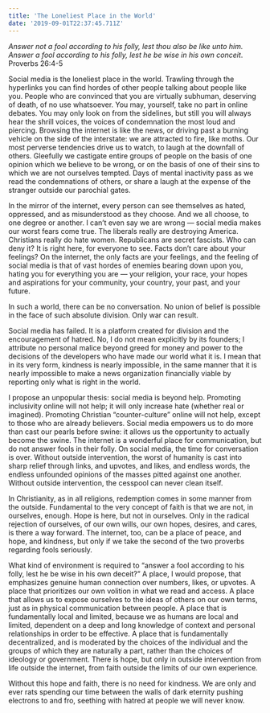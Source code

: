 ```yaml
---
title: 'The Loneliest Place in the World'
date: '2019-09-01T22:37:45.711Z'
---
```


_Answer not a fool according to his folly, lest thou also be like unto him. Answer a fool according to his folly, lest he be wise in his own conceit_. Proverbs 26:4-5

Social media is the loneliest place in the world. Trawling through the hyperlinks you can find hordes of other people talking about people like you. People who are convinced that you are virtually subhuman, deserving of death, of no use whatsoever. You may, yourself, take no part in online debates. You may only look on from the sidelines, but still you will always hear the shrill voices, the voices of condemnation the most loud and piercing. Browsing the internet is like the news, or driving past a burning vehicle on the side of the interstate: we are attracted to fire, like moths. Our most perverse tendencies drive us to watch, to laugh at the downfall of others. Gleefully we castigate entire groups of people on the basis of one opinion which we believe to be wrong, or on the basis of one of their sins to which we are not ourselves tempted. Days of mental inactivity pass as we read the condemnations of others, or share a laugh at the expense of the stranger outside our parochial gates.

In the mirror of the internet, every person can see themselves as hated, oppressed, and as misunderstood as they choose. And we all choose, to one degree or another. I can’t even say we are wrong — social media makes our worst fears come true. The liberals really are destroying America. Christians really do hate women. Republicans are secret fascists. Who can deny it? It is right here, for everyone to see. Facts don’t care about your feelings? On the internet, the only facts are your feelings, and the feeling of social media is that of vast hordes of enemies bearing down upon you, hating you for everything you are — your religion, your race, your hopes and aspirations for your community, your country, your past, and your future.

In such a world, there can be no conversation. No union of belief is possible in the face of such absolute division. Only war can result.

Social media has failed. It is a platform created for division and the encouragement of hatred. No, I do not mean explicitly by its founders; I attribute no personal malice beyond greed for money and power to the decisions of the developers who have made our world what it is. I mean that in its very form, kindness is nearly impossible, in the same manner that it is nearly impossible to make a news organization financially viable by reporting only what is right in the world.

I propose an unpopular thesis: social media is beyond help. Promoting inclusivity online will not help; it will only increase hate (whether real or imagined). Promoting Christian “counter-culture” online will not help, except to those who are already believers. Social media empowers us to do more than cast our pearls before swine: it allows us the opportunity to actually become the swine. The internet is a wonderful place for communication, but do not answer fools in their folly. On social media, the time for conversation is over. Without outside intervention, the worst of humanity is cast into sharp relief through links, and upvotes, and likes, and endless words, the endless unfounded opinions of the masses pitted against one another. Without outside intervention, the cesspool can never clean itself.

In Christianity, as in all religions, redemption comes in some manner from the outside. Fundamental to the very concept of faith is that we are not, in ourselves, enough. Hope is here, but not in ourselves. Only in the radical rejection of ourselves, of our own wills, our own hopes, desires, and cares, is there a way forward. The internet, too, can be a place of peace, and hope, and kindness, but only if we take the second of the two proverbs regarding fools seriously.

What kind of environment is required to “answer a fool according to his folly, lest he be wise in his own deceit?” A place, I would propose, that emphasizes genuine human connection over numbers, likes, or upvotes. A place that prioritizes our own volition in what we read and access. A place that allows us to expose ourselves to the ideas of others on our own terms, just as in physical communication between people. A place that is fundamentally local and limited, because we as humans are local and limited, dependent on a deep and long knowledge of context and personal relationships in order to be effective. A place that is fundamentally decentralized, and is moderated by the choices of the individual and the groups of which they are naturally a part, rather than the choices of ideology or government. There is hope, but only in outside intervention from life outside the internet, from faith outside the limits of our own experience.

Without this hope and faith, there is no need for kindness. We are only and ever rats spending our time between the walls of dark eternity pushing electrons to and fro, seething with hatred at people we will never know.
